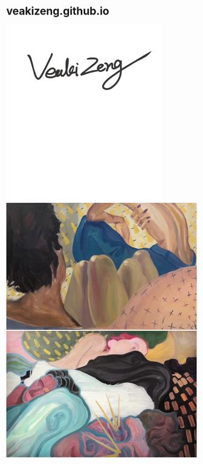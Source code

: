 # veakizeng.github.io
![imagesing](https://github.com/veakizeng/veakizeng.github.io/blob/master/images/veakizengsign1.png)
![imagesign](https://github.com/veakizeng/veakizeng.github.io/blob/master/images/veakizengsign2.png)
![imageop](https://github.com/veakizeng/veakizeng.github.io/blob/master/images/op/1.jpg)
![imageop](https://github.com/veakizeng/veakizeng.github.io/blob/master/images/op/2.jpg)
